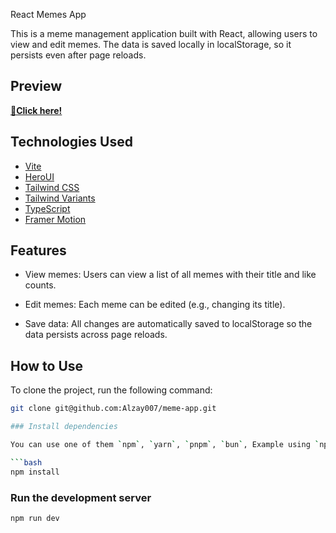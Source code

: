 React Memes App

This is a meme management application built with React, allowing users to view and edit memes. The data is saved locally in localStorage, so it persists even after page reloads.

## Preview

[**🔗Click here!**](https://meme-app-production-facf.up.railway.app/)


## Technologies Used

- [Vite](https://vitejs.dev/guide/)
- [HeroUI](https://heroui.com)
- [Tailwind CSS](https://tailwindcss.com)
- [Tailwind Variants](https://tailwind-variants.org)
- [TypeScript](https://www.typescriptlang.org)
- [Framer Motion](https://www.framer.com/motion)

## Features

- View memes: Users can view a list of all memes with their title and like counts.

- Edit memes: Each meme can be edited (e.g., changing its title).

- Save data: All changes are automatically saved to localStorage so the data persists across page reloads.

## How to Use

To clone the project, run the following command:

```bash
git clone git@github.com:Alzay007/meme-app.git

### Install dependencies

You can use one of them `npm`, `yarn`, `pnpm`, `bun`, Example using `npm`:

```bash
npm install
```

### Run the development server

```bash
npm run dev
```
